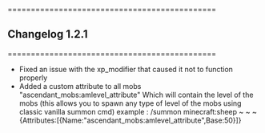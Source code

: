 =============================================
## Changelog 1.2.1
=============================================

- Fixed an issue with the xp_modifier that caused it not to function properly 
- Added a custom attribute to all mobs "ascendant_mobs:amlevel_attribute" 
Which will contain the level of the mobs
(this allows you to spawn any type of level of the mobs using classic vanilla summon cmd)
example : /summon minecraft:sheep ~ ~ ~ {Attributes:[{Name:"ascendant_mobs:amlevel_attribute",Base:50}]}
